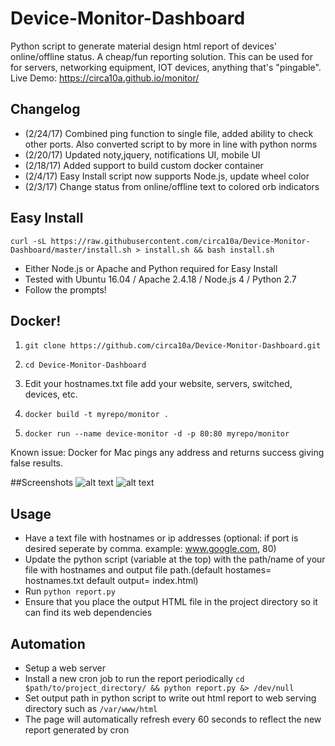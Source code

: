 # Device-Monitor-Dashboard
Python script to generate material design html report of devices' online/offline status. A cheap/fun reporting solution.
This can be used for for servers, networking equipment, IOT devices, anything that's "pingable".
Live Demo: https://circa10a.github.io/monitor/

## Changelog
 - (2/24/17) Combined ping function to single file, added ability to check other ports. Also converted script to by more in line with python norms
 - (2/20/17) Updated noty,jquery, notifications UI, mobile UI
 - (2/18/17) Added support to build custom docker container
 - (2/4/17) Easy Install script now supports Node.js, update wheel color
 - (2/3/17) Change status from online/offline text to colored orb indicators

## Easy Install
`curl -sL https://raw.githubusercontent.com/circa10a/Device-Monitor-Dashboard/master/install.sh > install.sh && bash install.sh`
- Either Node.js or Apache and Python required for Easy Install
- Tested with Ubuntu 16.04 / Apache 2.4.18 / Node.js 4 / Python 2.7
- Follow the prompts!

## Docker!
1) `git clone https://github.com/circa10a/Device-Monitor-Dashboard.git` 

2) `cd Device-Monitor-Dashboard`   

3) Edit your hostnames.txt file add your website, servers, switched, devices, etc.  

4) `docker build -t myrepo/monitor .`  

5) `docker run --name device-monitor -d -p 80:80 myrepo/monitor`   

Known issue: Docker for Mac pings any address and returns success giving false results.

##Screenshots
![alt text](http://i.imgur.com/8BjmGyO.png)
![alt text](http://i.imgur.com/iRNNMkV.png)

## Usage
- Have a text file with hostnames or ip addresses (optional: if port is desired seperate by comma. example: www.google.com, 80)
- Update the python script (variable at the top) with the path/name of your file with hostnames and output file path.(default hostames= hostnames.txt   default output= index.html)
- Run `python report.py`
- Ensure that you place the output HTML file in the project directory so it can find its web dependencies

## Automation
- Setup a web server
- Install a new cron job to run the report periodically `cd $path/to/project_directory/ && python report.py &> /dev/null`
- Set output path in python script to write out html report to web serving directory such as `/var/www/html`
- The page will automatically refresh every 60 seconds to reflect the new report generated by cron
